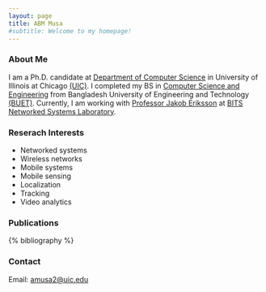 ```yaml
---
layout: page
title: ABM Musa
#subtitle: Welcome to my homepage!
---
```


### About Me
I am a Ph.D. candidate at [Department of Computer Science](https://www.cs.uic.edu) in University of Illinois at Chicago [(UIC)](https://www.uic.edu). I completed my BS in [Computer Science and Engineering](https://cse.buet.ac.bd) from Bangladesh University of Engineering and Technology [(BUET)](http://www.buet.ac.bd). Currently, I am working with [Professor Jakob Eriksson](https://www.cs.uic.edu/Jakob) at [BITS Networked Systems Laboratory](https://www.cs.uic.edu/Bits).

### Reserach Interests
- Networked systems
- Wireless networks
- Mobile systems
- Mobile sensing
- Localization
- Tracking
- Video analytics

### Publications
{% bibliography %}

### Contact
Email: [amusa2@uic.edu](mailto:amusa2@uic.edu)
